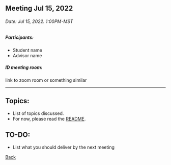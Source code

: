 ## Meeting Jul 15, 2022

###### Date: Jul 15, 2022. 1:00PM-MST

##### Participants:

- Student name
- Advisor name

<!-- ##### Local:

Address-->

##### ID meeting room:

link to zoom room or something similar

---

## Topics:

- List of topics discussed.
- For now, please read the [README](../README.md).

## TO-DO:

- List what you should deliver by the next meeting

[Back](../../README.md)
